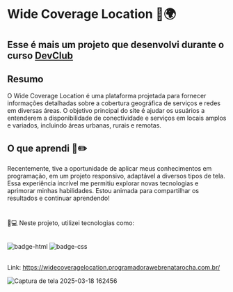 <h1> Wide Coverage Location 📍🌍 </h1>



<h2>Esse é mais um projeto que desenvolvi durante o curso <a href="https://rodolfomori.com.br/devclub" target="_blank"/>DevClub</a> </h2> 



<h2>Resumo</h2>
<p>O Wide Coverage Location é uma plataforma projetada para fornecer informações detalhadas sobre a cobertura geográfica de serviços e redes em diversas áreas. 
O objetivo principal do site é ajudar os usuários a entenderem a disponibilidade de conectividade e serviços em locais amplos e variados, incluindo áreas urbanas, rurais e remotas.

</p>

###

<h2>O que aprendi 📄✏️ </h2>
<p>Recentemente, tive a oportunidade de aplicar meus conhecimentos em programação, em um projeto responsivo, adaptável a diversos tipos de tela. 
  Essa experiência incrível me permitiu explorar novas tecnologias e aprimorar minhas habilidades. Estou animada para compartilhar os resultados e continuar aprendendo!</p>

#


<p>🤖💻 Neste projeto, utilizei tecnologias como:</p>
<br>

<img src="https://img.shields.io/badge/HTML5-E34F26?style=for-the-badge&logo=html5&logoColor=white" alt="badge-html"/>
<img src="https://img.shields.io/badge/CSS3-1572B6?style=for-the-badge&logo=css3&logoColor=white" alt="badge-css"/>
<br>
<br>



Link: https://widecoveragelocation.programadorawebrenatarocha.com.br/ 
<br>

![Captura de tela 2025-03-18 162456](https://github.com/user-attachments/assets/510299d1-78f3-4267-b4a0-b4aa8a761fd2)


